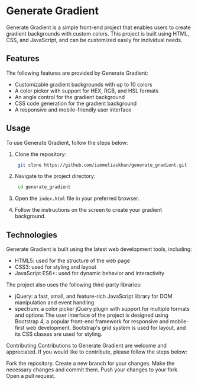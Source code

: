 # Generate Gradient
Generate Gradient is a simple front-end project that enables users to create gradient backgrounds with custom colors. This project is built using HTML, CSS, and JavaScript, and can be customized easily for individual needs.

## Features
The following features are provided by Generate Gradient:

- Customizable gradient backgrounds with up to 10 colors
- A color picker with support for HEX, RGB, and HSL formats
- An angle control for the gradient background
- CSS code generation for the gradient background
- A responsive and mobile-friendly user interface
## Usage
To use Generate Gradient, follow the steps below:

1. Clone the repository:
   ```bash
    git clone https://github.com/iammeliaskhan/generate_gradient.git
    ```
2. Navigate to the project directory:
   ```bash
    cd generate_gradient
    ```
3. Open the `index.html` file in your preferred browser.

4. Follow the instructions on the screen to create your gradient background.

## Technologies
Generate Gradient is built using the latest web development tools, including:

- HTML5: used for the structure of the web page
- CSS3: used for styling and layout
- JavaScript ES6+: used for dynamic behavior and interactivity

The project also uses the following third-party libraries:

- jQuery: a fast, small, and feature-rich JavaScript library for DOM manipulation and event handling
- spectrum: a color picker jQuery plugin with support for multiple formats and options
The user interface of the project is designed using Bootstrap 4, a popular front-end framework for responsive and mobile-first web development. Bootstrap's grid system is used for layout, and its CSS classes are used for styling.

Contributing
Contributions to Generate Gradient are welcome and appreciated. If you would like to contribute, please follow the steps below:

Fork the repository.
Create a new branch for your changes.
Make the necessary changes and commit them.
Push your changes to your fork.
Open a pull request.
